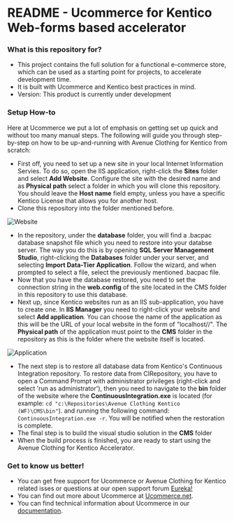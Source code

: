 # README - Ucommerce for Kentico Web-forms based accelerator #

### What is this repository for? ###

* This project contains the full solution for a functional e-commerce store, which can be used as a starting point for projects, to accelerate development time.
* It is built with Ucommerce and Kentico best practices in mind.
* Version: This product is currently under development

### Setup How-to ###
Here at Ucommerce we put a lot of emphasis on getting set up quick and without too many manual steps. The following will guide you through step-by-step on how to be up-and-running with Avenue Clothing for Kentico from scratch:

* First off, you need to set up a new site in your local Internet Information Servies. To do so, open the IIS application, right-click the **Sites** folder and select **Add Website**. Configure the site with the desired name and as **Physical path** select a folder in which you will clone this repository. You should leave the **Host name** field empty, unless you have a specific Kentico License that allows you for another host.
* Clone this repository into the folder mentioned before.

![Website](http://i.imgur.com/hefGx9p.png)

* In the repository, under the **database** folder, you will find a .bacpac database snapshot file which you need to restore into your databse server. The way you do this is by opening **SQL Server Management Studio**, right-clicking the **Databases** folder under your server, and selecting **Import Data-Tier Application**. Follow the wizard, and when prompted to select a file, select the previously mentioned .bacpac file.
* Now that you have the database restored, you need to set the connection string in the **web.config** of the site located in the CMS folder in this repository to use this database.
* Next up, since Kentico websites run as an IIS sub-application, you have to create one. In **IIS Manager** you need to right-click your website and select **Add application**. You can choose the name of the application as this will be the URL of your local website in the form of    "localhost/<application name>/". The **Physical path** of the application must point to the **CMS** folder in the repository as this is the folder where the website itself is located.

![Application](http://i.imgur.com/WuqknUi.png)

* The next step is to restore all database data from Kentico's Continuous Integration repository. To restore data from CIRepository, you have to open a Command Prompt with administrator privileges (right-click and select 'run as administrator'), then you need to navigate to the **bin** folder of the website where the  **ContinuousIntegration.exe** is located (for example: ```cd "c:\Repositories\Avenue Clothing Kentico (WF)\CMS\bin"```). and running the following command: ```ContinuousIntegration.exe -r```. You will be notified when the restoration is complete.
* The final step is to build the visual studio solution in the **CMS** folder
* When the build process is finished, you are ready to start using the Avenue Clothing for Kentico Accelerator.

### Get to know us better! ###
* You can get free support for Ucommerce or Avenue Clothing for Kentico related isses or questions at our open support forum [Eureka!](http://eureka.ucommerce.net/#!/)
* You can find out more about Ucommerce at [Ucommerce.net](http://ucommerce.net).
* You can find technical information about Ucommerce in our [documentation](http://docs.ucommerce.net).